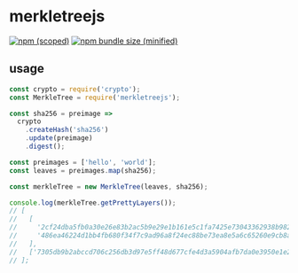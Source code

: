 # merkletreejs

[![npm (scoped)](https://img.shields.io/npm/v/@sinasabet81/merkletreejs.svg)](https://www.npmjs.com/package/@sinasabet81/merkletreejs)
[![npm bundle size (minified)](https://img.shields.io/bundlephobia/min/@sinasabet81/merkletreejs.svg)](https://www.npmjs.com/package/@sinasabet81/merkletreejs)

## usage
```js
const crypto = require('crypto');
const MerkleTree = require('merkletreejs');

const sha256 = preimage =>
  crypto
    .createHash('sha256')
    .update(preimage)
    .digest();

const preimages = ['hello', 'world'];
const leaves = preimages.map(sha256);

const merkleTree = new MerkleTree(leaves, sha256);

console.log(merkleTree.getPrettyLayers());
// [
//   [
//     '2cf24dba5fb0a30e26e83b2ac5b9e29e1b161e5c1fa7425e73043362938b9824',
//     '486ea46224d1bb4fb680f34f7c9ad96a8f24ec88be73ea8e5a6c65260e9cb8a7',
//   ],
//   ['7305db9b2abccd706c256db3d97e5ff48d677cfe4d3a5904afb7da0e3950e1e2'],
// ];
```
